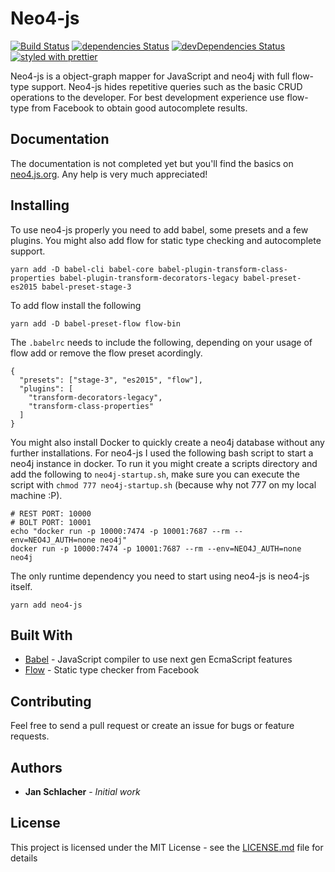 # Neo4-js

[![Build Status](https://travis-ci.org/JanPeter/neo4js.svg?branch=master)](https://travis-ci.org/JanPeter/neo4js) [![dependencies Status](https://david-dm.org/janpeter/neo4js/status.svg)](https://david-dm.org/janpeter/neo4js) [![devDependencies Status](https://david-dm.org/janpeter/neo4js/dev-status.svg)](https://david-dm.org/janpeter/neo4js?type=dev) [![styled with prettier](https://img.shields.io/badge/styled_with-prettier-ff69b4.svg)](https://github.com/prettier/prettier)

Neo4-js is a object-graph mapper for JavaScript and neo4j with full flow-type support. Neo4-js hides repetitive queries such as the basic CRUD operations to the developer. For best development experience use flow-type from Facebook to obtain good autocomplete results.

## Documentation

The documentation is not completed yet but you'll find the basics on [neo4.js.org](https://neo4.js.org). Any help is very much appreciated!

## Installing

To use neo4-js properly you need to add babel, some presets and a few plugins. You might also add flow for static type checking and autocomplete support.

```
yarn add -D babel-cli babel-core babel-plugin-transform-class-properties babel-plugin-transform-decorators-legacy babel-preset-es2015 babel-preset-stage-3
```

To add flow install the following

```
yarn add -D babel-preset-flow flow-bin
```

The `.babelrc` needs to include the following, depending on your usage of flow add or remove the flow preset acordingly.

```
{
  "presets": ["stage-3", "es2015", "flow"],
  "plugins": [
    "transform-decorators-legacy",
    "transform-class-properties"
  ]
}
```

You might also install Docker to quickly create a neo4j database without any further installations. For neo4-js I used the following bash script to start a neo4j instance in docker. To run it you might create a scripts directory and add the following to `neo4j-startup.sh`, make sure you can execute the script with `chmod 777 neo4j-startup.sh` (because why not 777 on my local machine :P).

```
# REST PORT: 10000
# BOLT PORT: 10001
echo "docker run -p 10000:7474 -p 10001:7687 --rm --env=NEO4J_AUTH=none neo4j"
docker run -p 10000:7474 -p 10001:7687 --rm --env=NEO4J_AUTH=none neo4j
```

The only runtime dependency you need to start using neo4-js is neo4-js itself.

```
yarn add neo4-js
```

## Built With

* [Babel](https://babeljs.io) - JavaScript compiler to use next gen EcmaScript features
* [Flow](https://flow.org) - Static type checker from Facebook

## Contributing

Feel free to send a pull request or create an issue for bugs or feature requests.

## Authors

* **Jan Schlacher** - *Initial work*

## License

This project is licensed under the MIT License - see the [LICENSE.md](LICENSE.md) file for details
